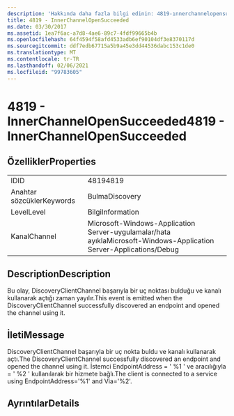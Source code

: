 ```yaml
---
description: 'Hakkında daha fazla bilgi edinin: 4819-ınnerchannelopensucceeded'
title: 4819 - InnerChannelOpenSucceeded
ms.date: 03/30/2017
ms.assetid: 1ea7f6ac-a7d8-4ae6-89c7-4fdf99665b4b
ms.openlocfilehash: 64f4594f58afd4533adb6ef90104df3e8370117d
ms.sourcegitcommit: ddf7edb67715a5b9a45e3dd44536dabc153c1de0
ms.translationtype: MT
ms.contentlocale: tr-TR
ms.lasthandoff: 02/06/2021
ms.locfileid: "99783605"
---
```

# <a name="4819---innerchannelopensucceeded"></a><span data-ttu-id="bf7d9-103">4819 - InnerChannelOpenSucceeded</span><span class="sxs-lookup"><span data-stu-id="bf7d9-103">4819 - InnerChannelOpenSucceeded</span></span>

## <a name="properties"></a><span data-ttu-id="bf7d9-104">Özellikler</span><span class="sxs-lookup"><span data-stu-id="bf7d9-104">Properties</span></span>  
  
|||  
|-|-|  
|<span data-ttu-id="bf7d9-105">ID</span><span class="sxs-lookup"><span data-stu-id="bf7d9-105">ID</span></span>|<span data-ttu-id="bf7d9-106">4819</span><span class="sxs-lookup"><span data-stu-id="bf7d9-106">4819</span></span>|  
|<span data-ttu-id="bf7d9-107">Anahtar sözcükler</span><span class="sxs-lookup"><span data-stu-id="bf7d9-107">Keywords</span></span>|<span data-ttu-id="bf7d9-108">Bulma</span><span class="sxs-lookup"><span data-stu-id="bf7d9-108">Discovery</span></span>|  
|<span data-ttu-id="bf7d9-109">Level</span><span class="sxs-lookup"><span data-stu-id="bf7d9-109">Level</span></span>|<span data-ttu-id="bf7d9-110">Bilgi</span><span class="sxs-lookup"><span data-stu-id="bf7d9-110">Information</span></span>|  
|<span data-ttu-id="bf7d9-111">Kanal</span><span class="sxs-lookup"><span data-stu-id="bf7d9-111">Channel</span></span>|<span data-ttu-id="bf7d9-112">Microsoft-Windows-Application Server-uygulamalar/hata ayıkla</span><span class="sxs-lookup"><span data-stu-id="bf7d9-112">Microsoft-Windows-Application Server-Applications/Debug</span></span>|  
  
## <a name="description"></a><span data-ttu-id="bf7d9-113">Description</span><span class="sxs-lookup"><span data-stu-id="bf7d9-113">Description</span></span>  

 <span data-ttu-id="bf7d9-114">Bu olay, DiscoveryClientChannel başarıyla bir uç noktası bulduğu ve kanalı kullanarak açtığı zaman yayılır.</span><span class="sxs-lookup"><span data-stu-id="bf7d9-114">This event is emitted when the DiscoveryClientChannel successfully discovered an endpoint and opened the channel using it.</span></span>  
  
## <a name="message"></a><span data-ttu-id="bf7d9-115">İleti</span><span class="sxs-lookup"><span data-stu-id="bf7d9-115">Message</span></span>  

 <span data-ttu-id="bf7d9-116">DiscoveryClientChannel başarıyla bir uç nokta buldu ve kanalı kullanarak açtı.</span><span class="sxs-lookup"><span data-stu-id="bf7d9-116">The DiscoveryClientChannel successfully discovered an endpoint and opened the channel using it.</span></span> <span data-ttu-id="bf7d9-117">İstemci EndpointAddress = ' %1 ' ve aracılığıyla = ' %2 ' kullanılarak bir hizmete bağlı.</span><span class="sxs-lookup"><span data-stu-id="bf7d9-117">The client is connected to a service using EndpointAddress='%1' and Via='%2'.</span></span>  
  
## <a name="details"></a><span data-ttu-id="bf7d9-118">Ayrıntılar</span><span class="sxs-lookup"><span data-stu-id="bf7d9-118">Details</span></span>
